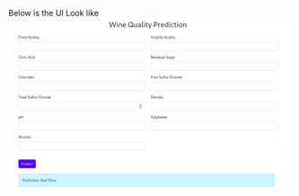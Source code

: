 Below is the UI Look like 
![Model Form Fields](image.png)
![Model Prediction after giving it some input fields](image-1.png)